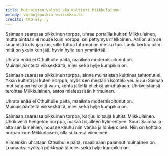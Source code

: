 ```yaml
---
title: Muinaisten Valssi aka Kultisti Miikkulainen
melody: Vanhojapoikia viiksekkäitä
credits: TKO-äly ry
---
```

Saimaan saaressa pikkuinen torppa,
uhraa portailla kultisti Miikkulainen,
mutta pintaan ei nouse kuin norppa,
on pettymys melkoinen.
Aallon alla se suunnisti kutsujan luo,
sille tuttua tutumpi on messu tuo.
Laulu kertoo näin mitä on yksin kun jää,
hyvin hylje sen ymmärtää.

Uhrata enää ei Cthulhulle päitä,
maailma modernisoitunut on.
Muinaisjäänteitä viiksekkäitä,
mies sekä hylje kumpikin on.

Saimaan saaressa pikkuinen torppa,
sinne muinaisten kulttinsa tahtonut ei.
Yksin kultisti jäi kuten norppa,
myös sen mestarin kohtalo vei.
Suuri Saimaa mut sata on hylkeitä vaan,
kohta jäljellä ei ehkä ainuttakaan.
Uhriveistänsä teroittaa Miikkulainen,
aatos mieleessään hirmuinen.

Uhrata enää ei Cthulhulle päitä,
maailma modernisoitunut on.
Muinaisjäänteitä viiksekkäitä,
mies sekä hylje kumpikin on.

Saimaan saaressa pikkuinen torppa,
karjuu loitsuja kultisti Miikkulainen.
Uhrikivellä hengetön norppa,
makaa hiljalleen kylmentyen.
Suuri Saimaa ja alta sen lainehien,
nousee kauhu niin vanha ja lonkeroinen.
Niin on kohtalo norpan kuin Miikkulaisen,
olla sukunsa viimeinen.

Viimeinkin uhrataan Cthulhulle päitä,
maailmaan palannut muinainen on.
Lounaaksi syötyjä pölkkypäitä
mies sekä hylje kumpikin on.
